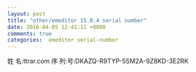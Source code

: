 ```yaml
---
layout: post
title: "other/emeditor 15.8.4 serial number"
date: 2016-04-05 12:41:11 +0800
comments: true
categories:  emeditor serial-number
---
```



姓 名:ttrar.com
序 列:号:DKAZQ-R9TYP-5SM2A-9Z8KD-3E2RK
